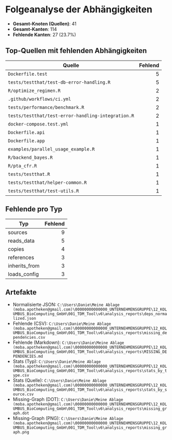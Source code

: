 # Folgeanalyse der Abhängigkeiten

- **Gesamt-Knoten (Quellen)**: 41
- **Gesamt-Kanten**: 114
- **Fehlende Kanten**: 27 (23.7%)

## Top-Quellen mit fehlenden Abhängigkeiten

| Quelle | Fehlend |
|---|---:|
| `Dockerfile.test` | 5 |
| `tests/testthat/test-db-error-handling.R` | 5 |
| `R/optimize_regimen.R` | 2 |
| `.github/workflows/ci.yml` | 2 |
| `tests/performance/benchmark.R` | 2 |
| `tests/testthat/test-error-handling-integration.R` | 2 |
| `docker-compose.test.yml` | 1 |
| `Dockerfile.api` | 1 |
| `Dockerfile.app` | 1 |
| `examples/parallel_usage_example.R` | 1 |
| `R/backend_bayes.R` | 1 |
| `R/pta_cfr.R` | 1 |
| `tests/testthat.R` | 1 |
| `tests/testthat/helper-common.R` | 1 |
| `tests/testthat/test-utils.R` | 1 |

## Fehlende pro Typ

| Typ | Fehlend |
|---|---:|
| sources | 9 |
| reads_data | 5 |
| copies | 4 |
| references | 3 |
| inherits_from | 3 |
| loads_config | 3 |

## Artefakte

- Normalisierte JSON: `C:\Users\Danie\Meine Ablage (moba.apotheken@gmail.com)\00000000000000_UNTERNEHMENSGRUPPE\12_KOLUMBUS_BioComputing_GmbH\001_TDM_Tool\v6\analysis_reports\deps_normalized.json`
- Fehlende (CSV): `C:\Users\Danie\Meine Ablage (moba.apotheken@gmail.com)\00000000000000_UNTERNEHMENSGRUPPE\12_KOLUMBUS_BioComputing_GmbH\001_TDM_Tool\v6\analysis_reports\missing_dependencies.csv`
- Fehlende (Markdown): `C:\Users\Danie\Meine Ablage (moba.apotheken@gmail.com)\00000000000000_UNTERNEHMENSGRUPPE\12_KOLUMBUS_BioComputing_GmbH\001_TDM_Tool\v6\analysis_reports\MISSING_DEPENDENCIES.md`
- Stats (Typ): `C:\Users\Danie\Meine Ablage (moba.apotheken@gmail.com)\00000000000000_UNTERNEHMENSGRUPPE\12_KOLUMBUS_BioComputing_GmbH\001_TDM_Tool\v6\analysis_reports\stats_by_type.csv`
- Stats (Quelle): `C:\Users\Danie\Meine Ablage (moba.apotheken@gmail.com)\00000000000000_UNTERNEHMENSGRUPPE\12_KOLUMBUS_BioComputing_GmbH\001_TDM_Tool\v6\analysis_reports\stats_by_source.csv`
- Missing-Graph (DOT): `C:\Users\Danie\Meine Ablage (moba.apotheken@gmail.com)\00000000000000_UNTERNEHMENSGRUPPE\12_KOLUMBUS_BioComputing_GmbH\001_TDM_Tool\v6\analysis_reports\missing_graph.dot`
- Missing-Graph (PNG): `C:\Users\Danie\Meine Ablage (moba.apotheken@gmail.com)\00000000000000_UNTERNEHMENSGRUPPE\12_KOLUMBUS_BioComputing_GmbH\001_TDM_Tool\v6\analysis_reports\missing_graph.png`